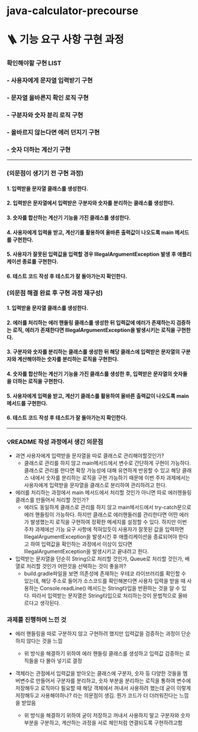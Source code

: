 # java-calculator-precourse

# 🪜 기능 요구 사항 구현 과정

### 확인해야할 구현 LIST

### - 사용자에게 문자열 입력받기 구현
### - 문자열 올바른지 확인 로직 구현
### - 구분자와 숫자 분리 로직 구현
### - 올바르지 않는다면 에러 던지기 구현
### - 숫자 더하는 계산기 구현

---

### (**의문점이 생기기 전 구현 과정**)

#### 1. 입력받을 문자열 클래스를 생성한다.

#### 2. 입력받은 문자열에서 입력받은 구분자와 숫자를 분리하는 클래스를 생성한다.

#### 3. 숫자를 합산하는 계산기 기능을 가진 클래스를 생성한다.

#### 4. 사용자에게 입력을 받고, 계산기를 활용하여 올바른 출력값이 나오도록 main 메서드를 구현한다.

#### 5. 사용자가 잘못된 입력값을 입력할 경우 IllegalArgumentException 발생 후 애플리케이션 종료를 구현한다.

#### 6. 테스트 코드 작성 후 테스트가 잘 돌아가는지 확인한다.



### (**의문점 해결 완료 후 구현 과정 재구성**)

#### 1. 입력받을 문자열 클래스를 생성한다.

#### 2. 에러를 처리하는 에러 핸들링 클래스를 생성한 뒤 입력값에 에러가 존재하는지 검증하는 로직, 에러가 존재한다면 IllegalArgumentException을 발생시키는 로직을 구현한다.

#### 3. 구분자와 숫자를 분리하는 클래스를 생성한 뒤 해당 클래스에 입력받은 문자열의 구분자와 계산해야하는 숫자를 분리하는 로직을 구현한다.

#### 4. 숫자를 합산하는 계산기 기능을 가진 클래스를 생성한 후, 입력받은 문자열의 숫자들을 더하는 로직을 구현한다.

#### 5. 사용자에게 입력을 받고, 계산기 클래스를 활용하여 올바른 출력값이 나오도록 main 메서드를 구현한다.

#### 6. 테스트 코드 작성 후 테스트가 잘 돌아가는지 확인한다.

--- 

### 💡README 작성 과정에서 생긴 의문점

- 과연 사용자에게 입력받을 문자열을 따로 클래스로 관리해야할것인가?
    - 클래스로 관리를 하지 않고 main메서드에서 변수로 간단하게 구현이 가능하다. 클래스로 관리를 한다면 확장 가능성에 대해 유연하게 반응할 수 있고 해당 클래스 내에서 숫자를 분리하는 로직을 구현 가능하기
      때문에 이번 주차 과제에서는 사용자에게 입력받을 문자열을 클래스로 분리하여 관리하려고 한다.
- 에러를 처리하는 과정에서 main 메서드에서 처리할 것인가 아니면 따로 에러헨들링 클래스를 만들어서 처리할 것인가?
    - 에러도 동일하게 클래스로 관리를 하지 않고 main메서드에서 try-catch문으로 에러 핸들링이 가능하다. 하지만 클래스로 에러핸들러를 관리한다면 어떤 에러가 발생했는지 로직을 구현하여 정확한 메세지를
      설정할 수 있다. 하지만 이번 주차 과제에선 기능 요구 사항에 적혀있듯이 사용자가 잘못된 값을 입력하면 IllegalArgumentException을 발생시킨 후 애플리케이션을 종료되어야 한다고 하여
      입력값을 확인하는 과정에서 이상이 있다면 IllegalArgumentException을 발생시키고 끝내려고 한다.
- 입력받는 문자열을 단순히 String으로 처리할 것인가, Queue로 처리할 것인가, 배열로 처리할 것인가 어떤것을 선택하는 것이 좋을까?
    - build.gradle파일을 보면 의존성에 존재하는 우테코 라이브러리를 확인할 수 있는데, 해당 주소로 들어가 소스코드를 확인해본다면 사용자 입력을 받을 때 사용하는 Console.readLine()
      메서드는 String타입을 반환하는 것을 알 수 있다. 따라서 입력받는 문자열은 String타입으로 처리하는것이 문법적으로 올바르다고 생각된다.

### 과제를 진행하며 느낀 것

- 에러 핸들링을 따로 구분하지 않고 구현하려 했지만 입력값을 검증하는 과정이 단순하지 않다는 것을 느낌
  - 위 방식을 해결하기 위하여 에러 핸들링 클래스를 생성하고 입력값 검증하는 로직들을 다 몰아 넣기로 결정
  
- 객체라는 관점에서 입력값을 받아오는 클래스에 구분자, 숫자 등 다양한 것들을 멤버변수로 만들어서 구분자를 분리하고, 숫자 부분을 분리하는 로직을 통하여 변수에 저장해두고 로직마다 필요할 때 해당 객체에서 꺼내서 사용하려 했는데 굳이 이렇게 저장해두고 사용해야하나? 라는 의문점이 생김. 뭔가 코드가 더 더러워진다는 느낌을 받았음
  - 위 방식을 해결하기 위하여 굳이 저장하고 꺼내서 사용하지 말고 구분자와 숫자 부분을 구분하고, 계산하는 과정을 서로 체인처럼 연결되도록 구현하려고함
